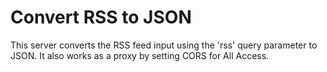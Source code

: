 Convert RSS to JSON
=================

This server converts the RSS feed input using the 'rss' query parameter to JSON.
It also works as a proxy by setting CORS for All Access.
